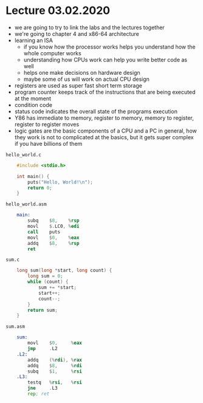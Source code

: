 # Lecture 03.02.2020

- we are going to try to link the labs and the lectures together
- we're going to chapter 4 and x86-64 architecture
- learning an ISA
    - if you know how the processor works helps you understand how the whole
    computer works
    - understanding how CPUs work can help you write better code as well
    - helps one make decisions on hardware design
    - maybe some of us will work on actual CPU design
- registers are used as super fast short term storage
- program counter keeps track of the instructions that are being executed at
the moment
- condition code
- status code indicates the overall state of the programs execution
- Y86 has immediate to memory, register to memory, memory to register, register
to register moves
- logic gates are the basic components of a CPU and a PC in general, how they
work is not to complicated at the basics, but it gets super complex if you have
billions of them

`hello_world.c`
```c
    #include <stdio.h>

    int main() {
        puts("Hello, World!\n");
        return 0;
    }
```
`hello_world.asm`
```asm
    main:
        subq    $8,    %rsp
        movl    $.LC0, %edi
        call    puts
        movl    $0,    %eax
        addq    $8,    %rsp
        ret
```
`sum.c`
```c
    long sum(long *start, long count) {
        long sum = 0;
        while (count) {
            sum += *start;
            start++;
            count--;
        }
        return sum;
    }
```
`sum.asm`
```asm 
    sum:
        movl    $0,     %eax
        jmp     .L2
    .L2:
        addq    (%rdi), %rax
        addq    $8,     %rdi
        subq    $1,     %rsi
    .L3:
        testq   %rsi,   %rsi
        jne     .L3
        rep; ret
```
